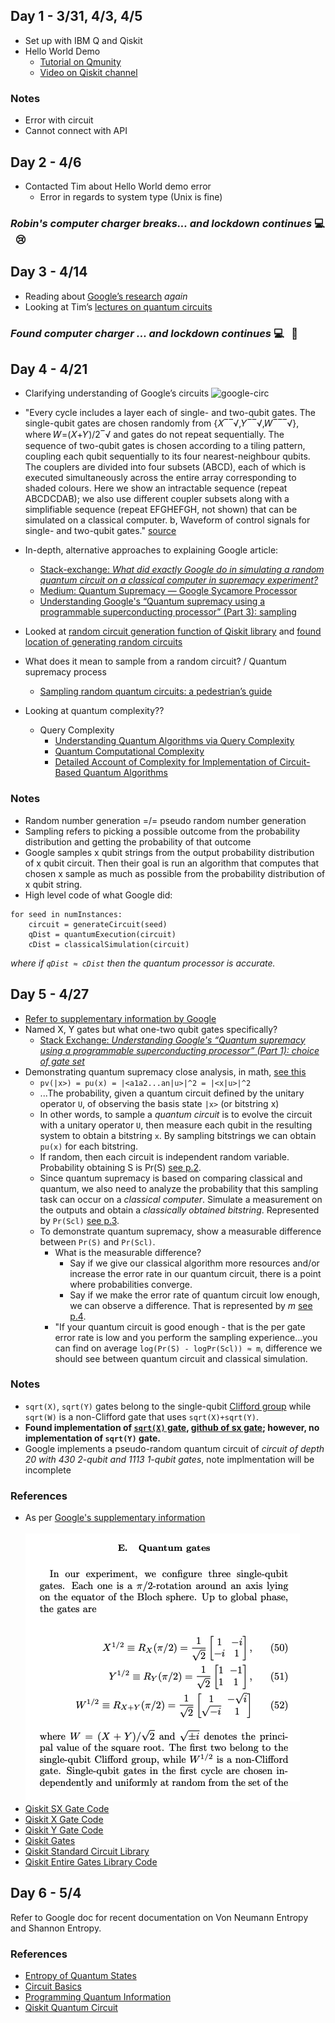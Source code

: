 ## Day 1 - 3/31, 4/3, 4/5
* Set up with IBM Q and Qiskit
* Hello World Demo
    * [Tutorial on Qmunity](https://www.qmunity.tech/tutorials/hello-world-in-qiskit)
    * [Video on Qiskit channel](https://www.youtube.com/watch?v=RrUTwq5jKM4)

### Notes
* Error with circuit
* Cannot connect with API

## Day 2 - 4/6
* Contacted Tim about Hello World demo error
    * Error in regards to system type (Unix is fine)

### *Robin's computer charger breaks... and lockdown continues* 💻  &nbsp; 😢

## Day 3 - 4/14 
* Reading about [Google’s research](https://www.nature.com/articles/s41586-019-1666-5) *again*
* Looking at Tim’s [lectures on quantum circuits](https://www.youtube.com/watch?v=J8blNmEL28k&list=PLo0Vs5tDeRLTT2sdtt7zoWWB6KOgpnXxo&ab_channel=NYUQuantumTechnologyLab)

### *Found computer charger ... and lockdown continues* 💻  &nbsp; 🥲

## Day 4 - 4/21
* Clarifying understanding of Google’s circuits
![google-circ](https://media.springernature.com/lw685/springer-static/image/art%3A10.1038%2Fs41586-019-1666-5/MediaObjects/41586_2019_1666_Fig3_HTML.png?as=webp)
* "Every cycle includes a layer each of single- and two-qubit gates. The single-qubit gates are chosen randomly from {𝑋‾‾√,𝑌‾‾√,𝑊‾‾‾√}, where  𝑊=(𝑋+𝑌)/2‾√ and gates do not repeat sequentially. The sequence of two-qubit gates is chosen according to a tiling pattern, coupling each qubit sequentially to its four nearest-neighbour qubits. The couplers are divided into four subsets (ABCD), each of which is executed simultaneously across the entire array corresponding to shaded colours. Here we show an intractable sequence (repeat ABCDCDAB); we also use different coupler subsets along with a simplifiable sequence (repeat EFGHEFGH, not shown) that can be simulated on a classical computer. b, Waveform of control signals for single- and two-qubit gates." [source](https://www.nature.com/articles/s41586-019-1666-5#Sec4)

* In-depth, alternative approaches to explaining Google article:
    * [Stack-exchange: *What did exactly Google do in simulating a random quantum circuit on a classical computer in supremacy experiment?*](https://quantumcomputing.stackexchange.com/questions/11617/what-did-exactly-google-do-in-simulating-a-random-quantum-circuit-on-a-classical)
    * [Medium: Quantum Supremacy — Google Sycamore Processor](https://jonathan-hui.medium.com/quantum-supremacy-google-sycamore-processor-6f30073a17fa)
    * [Understanding Google's “Quantum supremacy using a programmable superconducting processor” (Part 3): sampling](https://quantumcomputing.stackexchange.com/questions/8342/understanding-googles-quantum-supremacy-using-a-programmable-superconducting-p)
* Looked at [random circuit generation function of Qiskit library](https://qiskit.org/documentation/stubs/qiskit.circuit.random.random_circuit.html) and [found location of generating random circuits](https://qiskit.org/documentation/_modules/qiskit/circuit/random/utils.html)
* What does it mean to sample from a random circuit?  / Quantum supremacy process
    * [Sampling random quantum circuits: a pedestrian’s guide](https://arxiv.org/pdf/2007.07872.pdf)
* Looking at quantum complexity??
    * Query Complexity
        * [Understanding Quantum Algorithms via Query Complexity](https://arxiv.org/pdf/1712.06349.pdf%5D) 
        * [Quantum Computational Complexity](https://cs.uwaterloo.ca/~watrous/Papers/QuantumComputationalComplexity.pdf)
        * [Detailed Account of Complexity for Implementation of Circuit-Based Quantum Algorithms](https://www.frontiersin.org/articles/10.3389/fphy.2021.731007/full)


### Notes
* Random number generation =/= pseudo random number generation
* Sampling refers to picking a possible outcome from the probability distribution and getting the probability of that outcome
* Google samples x qubit strings from the output probability distribution of x qubit circuit. Then their goal is run an algorithm that computes that chosen x sample as much as possible from the probability distribution of x qubit string.
* High level code of what Google did:
```
for seed in numInstances:
    circuit = generateCircuit(seed)
    qDist = quantumExecution(circuit)
    cDist = classicalSimulation(circuit)
```
*where if ```qDist ≈ cDist``` then the quantum processor is accurate.*

## Day 5 - 4/27
* [Refer to supplementary information by Google](https://static-content.springer.com/esm/art%3A10.1038%2Fs41586-019-1666-5/MediaObjects/41586_2019_1666_MOESM1_ESM.pdf)
* Named X, Y gates but what one-two qubit gates specifically?
    * [Stack Exchange: *Understanding Google's “Quantum supremacy using a programmable superconducting processor” (Part 1): choice of gate set*](https://quantumcomputing.stackexchange.com/questions/8337/understanding-googles-quantum-supremacy-using-a-programmable-superconducting-p)
* Demonstrating quantum supremacy close analysis, in math, [see this](https://arxiv.org/pdf/2007.07872.pdf)
    * ```pv(|x>) = pu(x) = |<a1a2...an|u>|^2 = |<x|u>|^2```
    * ...The probability, given a quantum circuit defined by the unitary operator ```U```, of observing the basis state ```|x>``` (or bitstring x)
    * In other words, to sample a *quantum circuit* is to evolve the circuit with a unitary operator ```U```, then measure each qubit in the resulting system to obtain a bitstring ```x```. By sampling bitstrings we can obtain ```pu(x)``` for each bitstring.
    * If random, then each circuit is independent random variable. Probability obtaining S is Pr(S) [see p.2](https://arxiv.org/pdf/2007.07872.pdf).
    * Since quantum supremacy is based on comparing classical and quantum, we also need to analyze the probability that this sampling task can occur on a *classical computer*. Simulate a measurement on the outputs and obtain a *classically obtained bitstring*. Represented by ```Pr(Scl)``` [see p.3](https://arxiv.org/pdf/2007.07872.pdf).
    * To demonstrate quantum supremacy, show a measurable difference between ```Pr(S)``` and ```Pr(Scl)```.
        * What is the measurable difference?
            * Say if we give our classical algorithm more resources and/or increase the error rate in our quantum circuit, there is a point where probabilities converge. 
            * Say if we make the error rate of quantum circuit low enough, we can observe a difference. That is represented by *m* [see p.4](https://arxiv.org/pdf/2007.07872.pdf).
        * "If your quantum circuit is good enough - that is the per gate error rate is low and you perform the sampling experience...you can find on average ```log(Pr(S) - logPr(Scl)) ≈ m```, difference we should see between quantum circuit and classical simulation. 

### Notes
* ```sqrt(X)```, ```sqrt(Y)``` gates belong to the single-qubit [Clifford group](https://en.wikipedia.org/wiki/Clifford_gates) while ```sqrt(W)``` is a non-Clifford gate that uses ```sqrt(X)+sqrt(Y)```.
* **Found implementation of [```sqrt(X)``` gate](https://qiskit.org/documentation/stubs/qiskit.circuit.library.SXGate.html#qiskit.circuit.library.SXGate), [github of sx gate](https://github.com/Qiskit/qiskit-terra/blob/7bc7f08bf64aa686694467e8f8be551e0b740213/qiskit/circuit/library/standard_gates/sx.py); however, no implementation of ```sqrt(Y)``` gate.**
* Google implements a pseudo-random quantum circuit of *circuit of depth 20 with 430 2-qubit and 1113 1-qubit gates*, note implmentation will be incomplete 

### References
* As per [Google's supplementary information](https://static-content.springer.com/esm/art%3A10.1038%2Fs41586-019-1666-5/MediaObjects/41586_2019_1666_MOESM1_ESM.pdf)<br></br>
![quantum-gates](Quantum_gates.png) 
* [Qiskit SX Gate Code](https://github.com/Qiskit/qiskit-terra/blob/7bc7f08bf64aa686694467e8f8be551e0b740213/qiskit/circuit/library/standard_gates/sx.py)
* [Qiskit X Gate Code](https://github.com/Qiskit/qiskit-terra/blob/7bc7f08bf64aa686694467e8f8be551e0b740213/qiskit/circuit/library/standard_gates/x.py)
* [Qiskit Y Gate Code](https://github.com/Qiskit/qiskit-terra/blob/7bc7f08bf64aa686694467e8f8be551e0b740213/qiskit/circuit/library/standard_gates/y.py)
* [Qiskit Gates](https://qiskit.org/textbook/ch-states/single-qubit-gates.html) 
* [Qiskit Standard Circuit Library](https://qiskit.org/documentation/apidoc/circuit_library.html)
* [Qiskit Entire Gates Library Code](https://github.com/Qiskit/qiskit-terra/tree/7bc7f08bf64aa686694467e8f8be551e0b740213/qiskit/circuit/library/standard_gates)

## Day 6 - 5/4
Refer to Google doc for recent documentation on Von Neumann Entropy and Shannon Entropy. 
### References
* [Entropy of Quantum States](https://arxiv.org/pdf/2104.12611.pdf)
* [Circuit Basics](https://qiskit.org/documentation/tutorials/circuits/01_circuit_basics.html)
* [Programming Quantum Information](https://towardsdatascience.com/programming-quantum-information-8f251ec6770)
* [Qiskit Quantum Circuit](https://github.com/Qiskit/qiskit-terra/blob/7bc7f08bf64aa686694467e8f8be551e0b740213/qiskit/circuit/quantumcircuit.py)